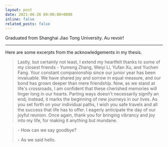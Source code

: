 ```yaml
---
layout: post
date: 2021-06-26 09:00:00+0800
inline: false
related_posts: false
---
```


Graduated from Shanghai Jiao Tong University. Au revoir!

***

Here are some excerpts from the acknowledgements in my thesis.

> Lastly, but certainly not least, I extend my heartfelt thanks to some of my closest friends - Yumeng Zhang, Weiyi Li, Yufan Xu, and Yuchen Fang. Your constant companionship since our junior year has been invaluable. We have shared joy and sorrow in equal measure, and our bond has grown deeper than mere friendship. Now, as we stand at life's crossroads, I am confident that these cherished memories will linger long in our hearts. Parting ways doesn't necessarily signify an end; instead, it marks the beginning of new journeys in our lives. As you set forth on your individual paths, I wish you safe travels and all the success that life has to offer. I eagerly anticipate the day of our joyful reunion. Once again, thank you for bringing vibrancy and joy into my life, for making it anything but mundane.

> \- How can we say goodbye?
> 
> \- As we said hello.
